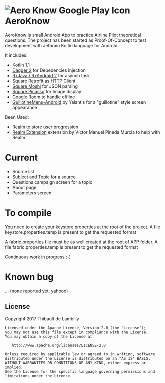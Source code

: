 # ![Aero Know Google Play Icon](https://raw.githubusercontent.com/laminr/aeroknow/master/app/src/main/res/mipmap-xhdpi/ic_launcher.png) AeroKnow

AeroKnow is small Android App to practice Airline Pilot theoretical questions.
The project has been started as Proof-Of-Concept to test development with Jetbrain Koltin language for Android.

It includes:
  - Kotlin 1.1
  - [Dagger 2][dagger] for Depedencies injection
  - [RxJava / RxAndroid 2][rxLink] for asynch task
  - [Square Retrofit][retrofitLink] as HTTP Client
  - [Square Moshi][moshiLink] for JSON parsing
  - [Square Picasso][picassoLink] for Image display
  - [Google Room][roomLink] to handle offline
  - [GuillotineMenu-Android][GuillotineLink] by Yalantis for a "guillotine" style screen appearance


Been Used:
  - [Realm][realmLink] to store user progression
  - [Realm Extension][realmExtLink] extension by Víctor Manuel Pineda Murcia to help with Realm

# Current
  - Source list
  - Subject and Topic for a source
  - Questions campaign screen for a topic
  - About page 
  - Parameters screen

# To compile
You need to create your keystore.properties at the root of the project. A file keystore.properties.temp is present to get the requested format

A fabric.properties file must be as well created at the root of APP folder. A file fabric.properties.temp is present to get the requested format

Continuous work in progress ;-)

# Known bug
... (none reported yet, yahooo)

License
----

Copyright 2017 Thibault de Lambilly
```
Licensed under the Apache License, Version 2.0 (the "License");
you may not use this file except in compliance with the License.
You may obtain a copy of the License at

   http://www.apache.org/licenses/LICENSE-2.0

Unless required by applicable law or agreed to in writing, software
distributed under the License is distributed on an "AS IS" BASIS,
WITHOUT WARRANTIES OR CONDITIONS OF ANY KIND, either express or implied.
See the License for the specific language governing permissions and
limitations under the License.
```
[//]: # (These are reference links used in the body of this note and get stripped out when the markdown processor does its job. There is no need to format nicely because it shouldn't be seen. Thanks SO - http://stackoverflow.com/questions/4823468/store-comments-in-markdown-syntax)

   [rxLink]: <https://github.com/ReactiveX/RxAndroid>
   [dagger]: <https://google.github.io/dagger/>
   [retrofitLink]: <http://square.github.io/retrofit/>
   [moshiLink]: <https://github.com/square/moshi>
   [picassoLink]: <https://github.com/square/picasso>
   [realmLink]: <https://realm.io/>
   [realmExtLink]: <https://github.com/vicpinm/Kotlin-Realm-Extensions>
   [GuillotineLink]: <https://github.com/Yalantis/GuillotineMenu-Android>
   [roomLink]: <https://developer.android.com/topic/libraries/architecture/room.html>

